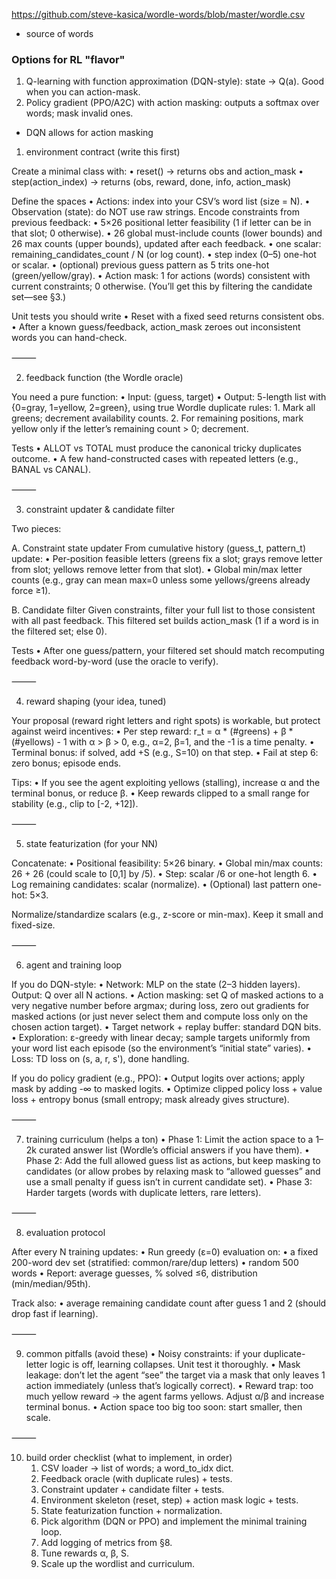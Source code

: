 
https://github.com/steve-kasica/wordle-words/blob/master/wordle.csv
- source of words 
### Options for RL "flavor"
1. Q-learning with function approximation (DQN-style): state → Q(a). Good when you can action-mask.
2. Policy gradient (PPO/A2C) with action masking: outputs a softmax over words; mask invalid ones.
- DQN allows for action masking

1) environment contract (write this first)

Create a minimal class with:
	•	reset() → returns obs and action_mask
	•	step(action_index) → returns (obs, reward, done, info, action_mask)

Define the spaces
	•	Actions: index into your CSV’s word list (size = N).
	•	Observation (state): do NOT use raw strings. Encode constraints from previous feedback:
	•	5×26 positional letter feasibility (1 if letter can be in that slot; 0 otherwise).
	•	26 global must-include counts (lower bounds) and 26 max counts (upper bounds), updated after each feedback.
	•	one scalar: remaining_candidates_count / N (or log count).
	•	step index (0–5) one-hot or scalar.
	•	(optional) previous guess pattern as 5 trits one-hot (green/yellow/gray).
	•	Action mask: 1 for actions (words) consistent with current constraints; 0 otherwise. (You’ll get this by filtering the candidate set—see §3.)

Unit tests you should write
	•	Reset with a fixed seed returns consistent obs.
	•	After a known guess/feedback, action_mask zeroes out inconsistent words you can hand-check.

⸻

2) feedback function (the Wordle oracle)

You need a pure function:
	•	Input: (guess, target)
	•	Output: 5-length list with {0=gray, 1=yellow, 2=green}, using true Wordle duplicate rules:
	1.	Mark all greens; decrement availability counts.
	2.	For remaining positions, mark yellow only if the letter’s remaining count > 0; decrement.

Tests
	•	ALLOT vs TOTAL must produce the canonical tricky duplicates outcome.
	•	A few hand-constructed cases with repeated letters (e.g., BANAL vs CANAL).

⸻

3) constraint updater & candidate filter

Two pieces:

A. Constraint state updater
From cumulative history (guess_t, pattern_t) update:
	•	Per-position feasible letters (greens fix a slot; grays remove letter from slot; yellows remove letter from that slot).
	•	Global min/max letter counts (e.g., gray can mean max=0 unless some yellows/greens already force ≥1).

B. Candidate filter
Given constraints, filter your full list to those consistent with all past feedback.
This filtered set builds action_mask (1 if a word is in the filtered set; else 0).

Tests
	•	After one guess/pattern, your filtered set should match recomputing feedback word-by-word (use the oracle to verify).

⸻

4) reward shaping (your idea, tuned)

Your proposal (reward right letters and right spots) is workable, but protect against weird incentives:
	•	Per step reward:
r_t = α * (#greens) + β * (#yellows) - 1
with α > β > 0, e.g., α=2, β=1, and the -1 is a time penalty.
	•	Terminal bonus: if solved, add +S (e.g., S=10) on that step.
	•	Fail at step 6: zero bonus; episode ends.

Tips:
	•	If you see the agent exploiting yellows (stalling), increase α and the terminal bonus, or reduce β.
	•	Keep rewards clipped to a small range for stability (e.g., clip to [-2, +12]).

⸻

5) state featurization (for your NN)

Concatenate:
	•	Positional feasibility: 5×26 binary.
	•	Global min/max counts: 26 + 26 (could scale to [0,1] by /5).
	•	Step: scalar /6 or one-hot length 6.
	•	Log remaining candidates: scalar (normalize).
	•	(Optional) last pattern one-hot: 5×3.

Normalize/standardize scalars (e.g., z-score or min-max). Keep it small and fixed-size.

⸻

6) agent and training loop

If you do DQN-style:
	•	Network: MLP on the state (2–3 hidden layers). Output: Q over all N actions.
	•	Action masking: set Q of masked actions to a very negative number before argmax; during loss, zero out gradients for masked actions (or just never select them and compute loss only on the chosen action target).
	•	Target network + replay buffer: standard DQN bits.
	•	Exploration: ε-greedy with linear decay; sample targets uniformly from your word list each episode (so the environment’s “initial state” varies).
	•	Loss: TD loss on (s, a, r, s'), done handling.

If you do policy gradient (e.g., PPO):
	•	Output logits over actions; apply mask by adding -∞ to masked logits.
	•	Optimize clipped policy loss + value loss + entropy bonus (small entropy; mask already gives structure).

⸻

7) training curriculum (helps a ton)
	•	Phase 1: Limit the action space to a 1–2k curated answer list (Wordle’s official answers if you have them).
	•	Phase 2: Add the full allowed guess list as actions, but keep masking to candidates (or allow probes by relaxing mask to “allowed guesses” and use a small penalty if guess isn’t in current candidate set).
	•	Phase 3: Harder targets (words with duplicate letters, rare letters).

⸻

8) evaluation protocol

After every N training updates:
	•	Run greedy (ε=0) evaluation on:
	•	a fixed 200-word dev set (stratified: common/rare/dup letters)
	•	random 500 words
	•	Report: average guesses, % solved ≤6, distribution (min/median/95th).

Track also:
	•	average remaining candidate count after guess 1 and 2 (should drop fast if learning).

⸻

9) common pitfalls (avoid these)
	•	Noisy constraints: if your duplicate-letter logic is off, learning collapses. Unit test it thoroughly.
	•	Mask leakage: don’t let the agent “see” the target via a mask that only leaves 1 action immediately (unless that’s logically correct).
	•	Reward trap: too much yellow reward → the agent farms yellows. Adjust α/β and increase terminal bonus.
	•	Action space too big too soon: start smaller, then scale.

⸻

10) build order checklist (what to implement, in order)
	1.	CSV loader → list of words; a word_to_idx dict.
	2.	Feedback oracle (with duplicate rules) + tests.
	3.	Constraint updater + candidate filter + tests.
	4.	Environment skeleton (reset, step) + action mask logic + tests.
	5.	State featurization function + normalization.
	6.	Pick algorithm (DQN or PPO) and implement the minimal training loop.
	7.	Add logging of metrics from §8.
	8.	Tune rewards α, β, S.
	9.	Scale up the wordlist and curriculum.